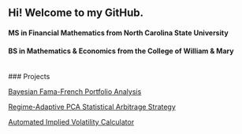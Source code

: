 ## Hi! Welcome to my GitHub.

#### MS in Financial Mathematics from North Carolina State University 
#### BS in Mathematics & Economics from the College of William & Mary
<br>
### Projects

[Bayesian Fama-French Portfolio Analysis](https://NickZehnle.github.io/Projects/Bayes_Analysis/BayesFF.html)

[Regime-Adaptive PCA Statistical Arbitrage Strategy](https://NickZehnle.github.io/Projects/PCA_Strategy/PCA.html)

[Automated Implied Volatility Calculator](https://NickZehnle.github.io/Projects/AIVC/aivc.html)
